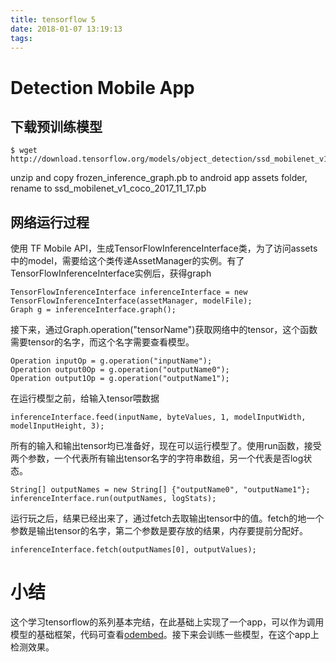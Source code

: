 ```yaml
---
title: tensorflow 5
date: 2018-01-07 13:19:13
tags:
---
```


# Detection Mobile App

## 下载预训练模型
```
$ wget http://download.tensorflow.org/models/object_detection/ssd_mobilenet_v1_coco_2017_11_17.tar.gz
```
unzip and copy frozen_inference_graph.pb to android app assets folder, rename to ssd_mobilenet_v1_coco_2017_11_17.pb

## 网络运行过程

使用 TF Mobile API，生成TensorFlowInferenceInterface类，为了访问assets中的model，需要给这个类传递AssetManager的实例。有了 TensorFlowInferenceInterface实例后，获得graph
```
TensorFlowInferenceInterface inferenceInterface = new TensorFlowInferenceInterface(assetManager, modelFile);
Graph g = inferenceInterface.graph();
```

接下来，通过Graph.operation("tensorName")获取网络中的tensor，这个函数需要tensor的名字，而这个名字需要查看模型。
```
Operation inputOp = g.operation("inputName");
Operation output0Op = g.operation("outputName0");
Operation output1Op = g.operation("outputName1");
```

在运行模型之前，给输入tensor喂数据
```
inferenceInterface.feed(inputName, byteValues, 1, modelInputWidth, modelInputHeight, 3);
```

所有的输入和输出tensor均已准备好，现在可以运行模型了。使用run函数，接受两个参数，一个代表所有输出tensor名字的字符串数组，另一个代表是否log状态。
```
String[] outputNames = new String[] {"outputName0", "outputName1"};
inferenceInterface.run(outputNames, logStats);
```

运行玩之后，结果已经出来了，通过fetch去取输出tensor中的值。fetch的地一个参数是输出tensor的名字，第二个参数是要存放的结果，内存要提前分配好。
```
inferenceInterface.fetch(outputNames[0], outputValues);
```

# 小结
这个学习tensorflow的系列基本完结，在此基础上实现了一个app，可以作为调用模型的基础框架，代码可查看[odembed](https://github.com/waynewolf/odembed.git)。接下来会训练一些模型，在这个app上检测效果。